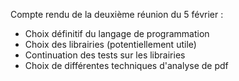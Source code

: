 Compte rendu de la deuxième réunion du 5 février :
- Choix définitif du langage de programmation
- Choix des librairies (potentiellement utile)
- Continuation des tests sur les librairies
- Choix de différentes techniques d'analyse de pdf